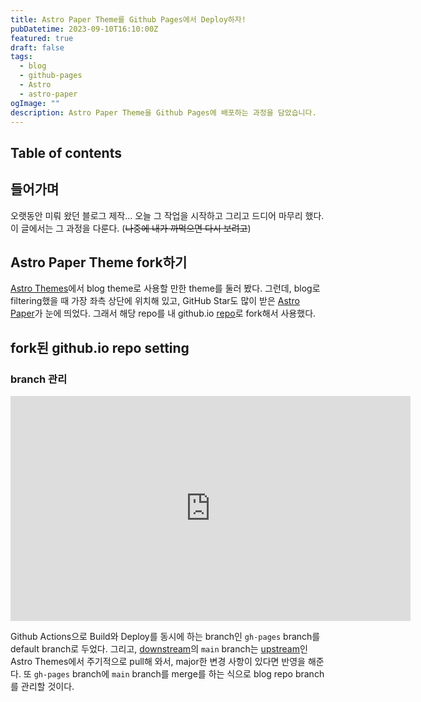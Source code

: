 ```yaml
---
title: Astro Paper Theme를 Github Pages에서 Deploy하자!
pubDatetime: 2023-09-10T16:10:00Z
featured: true
draft: false
tags:
  - blog
  - github-pages
  - Astro
  - astro-paper
ogImage: ""
description: Astro Paper Theme을 Github Pages에 배포하는 과정을 담았습니다.
---
```


## Table of contents

## 들어가며

오랫동안 미뤄 왔던 블로그 제작... 오늘 그 작업을 시작하고 그리고 드디어 마무리 했다.
이 글에서는 그 과정을 다룬다. (~~나중에 내가 까먹으면 다시 보려고~~)

## Astro Paper Theme fork하기

[Astro Themes](https://astro.build/themes/?search=)에서 blog theme로 사용할 만한 theme를 둘러 봤다.
그런데, blog로 filtering했을 때 가장 좌측 상단에 위치해 있고, GitHub Star도 많이 받은 [Astro Paper](https://github.com/satnaing/astro-paper)가 눈에 띄었다.
그래서 해당 repo를 내 github.io [repo](https://github.com/gyunseo/gyunseo.github.io)로 fork해서 사용했다.

## fork된 github.io repo setting

### branch 관리

<iframe src="https://o365skku-my.sharepoint.com/personal/rbstj0311_o365_skku_edu/_layouts/15/embed.aspx?UniqueId=a38e6aff-daf6-42b1-951e-9d7300971887" width="640" height="360" frameborder="0" scrolling="no" allowfullscreen title="deploy-astro-paper-on-gh-1694947244903.jpeg"></iframe>

Github Actions으로 Build와 Deploy를 동시에 하는 branch인 `gh-pages` branch를 default branch로 두었다.
그리고, [downstream](https://github.com/gyunseo/gyunseo.github.io)의 `main` branch는 [upstream](https://github.com/satnaing/astro-paper)인 Astro Themes에서 주기적으로 pull해 와서, major한 변경 사항이 있다면 반영을 해준다.
또 `gh-pages` branch에 `main` branch를 merge를 하는 식으로 blog repo branch를 관리할 것이다.

###
